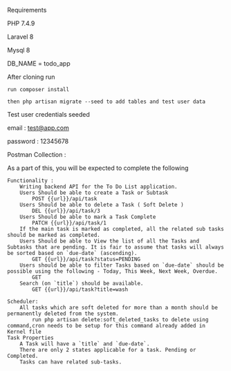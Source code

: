 Requirements 

PHP 7.4.9

Laravel 8

Mysql 8

DB_NAME = todo_app

After cloning run

    run composer install
    
    then php artisan migrate --seed to add tables and test user data


Test user credentials seeded



email : test@app.com


password : 12345678


Postman Collection : 

As a part of this, you will be expected to complete the following

    Functionality :
        Writing backend API for the To Do List application.
        Users Should be able to create a Task or Subtask
            POST {{url}}/api/task
        Users Should be able to delete a Task ( Soft Delete )
            DEL {{url}}/api/task/3
        Users Should be able to mark a Task Complete
            PATCH {{url}}/api/task/1
        If the main task is marked as completed, all the related sub tasks should be marked as completed.
        Users Should be able to View the list of all the Tasks and Subtasks that are pending. It is fair to assume that tasks will always be sorted based on `due-date` (ascending).
            GET {{url}}/api/task?status=PENDING
        Users should be able to filter Tasks based on `due-date` should be possible using the following - Today, This Week, Next Week, Overdue.
            GET 
        Search (on `title`) should be available.
            GET {{url}}/api/task?title=wash

	Scheduler:
        All tasks which are soft deleted for more than a month should be permanently deleted from the system.
            run php artisan delete:soft_deleted_tasks to delete using command,cron needs to be setup for this command already added in Kernel file
	Task Properties
        A Task will have a `title` and `due-date`.
        There are only 2 states applicable for a task. Pending or Completed.
        Tasks can have related sub-tasks.


